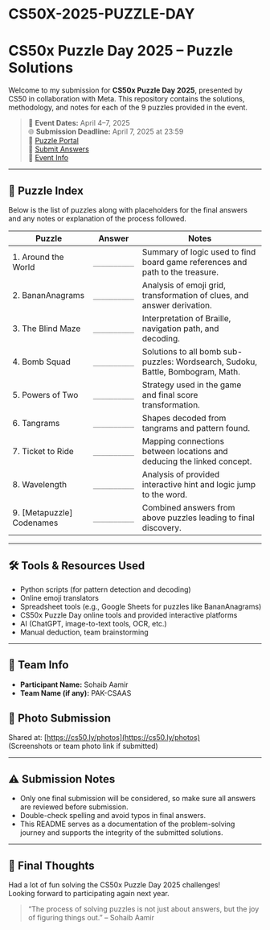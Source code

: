 # CS50X-2025-PUZZLE-DAY

# CS50x Puzzle Day 2025 – Puzzle Solutions

Welcome to my submission for **CS50x Puzzle Day 2025**, presented by CS50 in collaboration with Meta. This repository contains the solutions, methodology, and notes for each of the 9 puzzles provided in the event.

> 📅 **Event Dates:** April 4–7, 2025  
> 🌐 **Submission Deadline:** April 7, 2025 at 23:59  
> 🔗 [Puzzle Portal](https://meta-puzzlehunt.webflow.io)  
> 🔗 [Submit Answers](https://cs50.ly/submit)  
> 🔗 [Event Info](https://cs50.ly/puzzles)

---

## 🧩 Puzzle Index

Below is the list of puzzles along with placeholders for the final answers and any notes or explanation of the process followed.

| Puzzle | Answer | Notes |
|--------|--------|-------|
| 1. Around the World | `__________` | Summary of logic used to find board game references and path to the treasure. |
| 2. BananAnagrams | `__________` | Analysis of emoji grid, transformation of clues, and answer derivation. |
| 3. The Blind Maze | `__________` | Interpretation of Braille, navigation path, and decoding. |
| 4. Bomb Squad | `__________` | Solutions to all bomb sub-puzzles: Wordsearch, Sudoku, Battle, Bombogram, Math. |
| 5. Powers of Two | `__________` | Strategy used in the game and final score transformation. |
| 6. Tangrams | `__________` | Shapes decoded from tangrams and pattern found. |
| 7. Ticket to Ride | `__________` | Mapping connections between locations and deducing the linked concept. |
| 8. Wavelength | `__________` | Analysis of provided interactive hint and logic jump to the word. |
| 9. [Metapuzzle] Codenames | `__________` | Combined answers from above puzzles leading to final discovery. |

---

## 🛠️ Tools & Resources Used

- Python scripts (for pattern detection and decoding)
- Online emoji translators
- Spreadsheet tools (e.g., Google Sheets for puzzles like BananAnagrams)
- CS50x Puzzle Day online tools and provided interactive platforms
- AI (ChatGPT, image-to-text tools, OCR, etc.)
- Manual deduction, team brainstorming

---

## 🤝 Team Info

- **Participant Name:** Sohaib Aamir  
- **Team Name (if any):** PAK-CSAAS  


## 📸 Photo Submission

Shared at: [https://cs50.ly/photos](https://cs50.ly/photos)  
(Screenshots or team photo link if submitted)

---

## ⚠️ Submission Notes

- Only one final submission will be considered, so make sure all answers are reviewed before submission.
- Double-check spelling and avoid typos in final answers.
- This README serves as a documentation of the problem-solving journey and supports the integrity of the submitted solutions.

---

## 🎉 Final Thoughts

Had a lot of fun solving the CS50x Puzzle Day 2025 challenges!  
Looking forward to participating again next year.

> “The process of solving puzzles is not just about answers, but the joy of figuring things out.” – Sohaib Aamir

